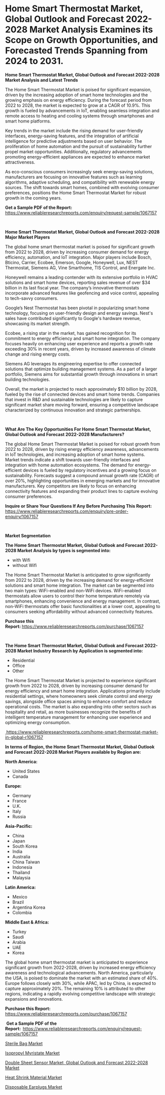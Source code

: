 <p><h1>Home Smart Thermostat Market, Global Outlook and Forecast 2022-2028 Market Analysis Examines its Scope on Growth Opportunities, and Forecasted Trends Spanning from 2024 to 2031.</h1></p><p><strong>Home Smart Thermostat Market, Global Outlook and Forecast 2022-2028 Market Analysis and Latest Trends</strong></p>
<p><p>The Home Smart Thermostat Market is poised for significant expansion, driven by the increasing adoption of smart home technologies and the growing emphasis on energy efficiency. During the forecast period from 2022 to 2028, the market is expected to grow at a CAGR of 10.9%. This growth is fueled by advancements in IoT, enabling seamless integration and remote access to heating and cooling systems through smartphones and smart home platforms.</p><p>Key trends in the market include the rising demand for user-friendly interfaces, energy-saving features, and the integration of artificial intelligence for predictive adjustments based on user behavior. The proliferation of home automation and the pursuit of sustainability further propel market opportunities. Additionally, regulatory advancements promoting energy-efficient appliances are expected to enhance market attractiveness.</p><p>As eco-conscious consumers increasingly seek energy-saving solutions, manufacturers are focusing on innovative features such as learning algorithms, adaptive scheduling, and compatibility with renewable energy sources. The shift towards smart homes, combined with evolving consumer preferences, positions the Home Smart Thermostat Market for robust growth in the coming years.</p></p>
<p><strong>Get a Sample PDF of the Report:&nbsp;</strong> <a href="https://www.reliableresearchreports.com/enquiry/request-sample/1067157">https://www.reliableresearchreports.com/enquiry/request-sample/1067157</a></p>
<p>&nbsp;</p>
<p><strong>Home Smart Thermostat Market, Global Outlook and Forecast 2022-2028 Major Market Players</strong></p>
<p><p>The global home smart thermostat market is poised for significant growth from 2022 to 2028, driven by increasing consumer demand for energy efficiency, automation, and IoT integration. Major players include Bosch, Bticino, Carrier, Ecobee, Emerson, Google, Honeywell, Lux, NEST Thermostat, Siemens AG, Vine Smarthome, TIS Control, and Energate Inc.</p><p>Honeywell remains a leading contender with its extensive portfolio in HVAC solutions and smart home devices, reporting sales revenue of over $34 billion in its last fiscal year. The company’s innovative thermostats incorporate advanced features like geofencing and voice control, appealing to tech-savvy consumers.</p><p>Google’s Nest Thermostat has been pivotal in popularizing smart home technology, focusing on user-friendly design and energy savings. Nest's sales have contributed significantly to Google's hardware revenue, showcasing its market strength.</p><p>Ecobee, a rising star in the market, has gained recognition for its commitment to energy efficiency and smart home integration. The company focuses heavily on enhancing user experience and reports a growth rate exceeding 30% in recent years, driven by increased awareness of climate change and rising energy costs.</p><p>Siemens AG leverages its engineering expertise to offer connected solutions that optimize building management systems. As a part of a larger portfolio, Siemens aims for substantial growth through innovations in smart building technologies.</p><p>Overall, the market is projected to reach approximately $10 billion by 2028, fueled by the rise of connected devices and smart home trends. Companies that invest in R&D and sustainable technologies are likely to capture significant market share moving forward, ensuring a competitive landscape characterized by continuous innovation and strategic partnerships.</p></p>
<p>&nbsp;</p>
<p><strong>What Are The Key Opportunities For Home Smart Thermostat Market, Global Outlook and Forecast 2022-2028 Manufacturers?</strong></p>
<p><p>The global Home Smart Thermostat Market is poised for robust growth from 2022 to 2028, driven by rising energy efficiency awareness, advancements in IoT technologies, and increasing adoption of smart home systems. Market trends indicate a shift towards user-friendly interfaces and integration with home automation ecosystems. The demand for energy-efficient devices is fueled by regulatory incentives and a growing focus on sustainability. Forecasts suggest a compound annual growth rate (CAGR) of over 20%, highlighting opportunities in emerging markets and for innovative manufacturers. Key competitors are likely to focus on enhancing connectivity features and expanding their product lines to capture evolving consumer preferences.</p></p>
<p><strong>Inquire or Share Your Questions If Any Before Purchasing This Report:</strong> <a href="https://www.reliableresearchreports.com/enquiry/pre-order-enquiry/1067157">https://www.reliableresearchreports.com/enquiry/pre-order-enquiry/1067157</a></p>
<p>&nbsp;</p>
<p><strong>Market Segmentation</strong></p>
<p><strong>The Home Smart Thermostat Market, Global Outlook and Forecast 2022-2028 Market Analysis by types is segmented into:</strong></p>
<p><ul><li>with Wifi</li><li>without Wifi</li></ul></p>
<p><p>The Home Smart Thermostat Market is anticipated to grow significantly from 2022 to 2028, driven by the increasing demand for energy-efficient solutions and smart home integration. The market can be segmented into two main types: WiFi-enabled and non-WiFi devices. WiFi-enabled thermostats allow users to control their home temperature remotely via smartphones, enhancing convenience and energy management. In contrast, non-WiFi thermostats offer basic functionalities at a lower cost, appealing to consumers seeking affordability without advanced connectivity features.</p></p>
<p><strong>Purchase this Report:&nbsp;</strong><a href="https://www.reliableresearchreports.com/purchase/1067157">https://www.reliableresearchreports.com/purchase/1067157</a></p>
<p>&nbsp;</p>
<p><strong>The Home Smart Thermostat Market, Global Outlook and Forecast 2022-2028 Market Industry Research by Application is segmented into:</strong></p>
<p><ul><li>Residential</li><li>Office</li><li>Other</li></ul></p>
<p><p>The Home Smart Thermostat Market is projected to experience significant growth from 2022 to 2028, driven by increasing consumer demand for energy efficiency and smart home integration. Applications primarily include residential settings, where homeowners seek climate control and energy savings, alongside office spaces aiming to enhance comfort and reduce operational costs. The market is also expanding into other sectors such as hospitality and retail, as more businesses recognize the benefits of intelligent temperature management for enhancing user experience and optimizing energy consumption.</p></p>
<p><a href="https://www.reliableresearchreports.com/home-smart-thermostat-market-in-global-r1067157">&nbsp;https://www.reliableresearchreports.com/home-smart-thermostat-market-in-global-r1067157</a></p>
<p><strong>In terms of Region, the Home Smart Thermostat Market, Global Outlook and Forecast 2022-2028 Market Players available by Region are:</strong></p>
<p>
    <p> <strong> North America: </strong>
        <ul>
            <li>United States</li>
            <li>Canada</li>
        </ul>
        </p> 
    <p> <strong> Europe: </strong>
        <ul>
            <li>Germany</li>
            <li>France</li>
            <li>U.K.</li>
            <li>Italy</li>
            <li>Russia</li>
        </ul>
        </p> 
    <p> <strong> Asia-Pacific: </strong>
        <ul>
            <li>China</li>
            <li>Japan</li>
            <li>South Korea</li>
            <li>India</li>
            <li>Australia</li>
            <li>China Taiwan</li>
            <li>Indonesia</li>
            <li>Thailand</li>
            <li>Malaysia</li>
        </ul>
        </p> 
    <p> <strong> Latin America: </strong>
        <ul>
            <li>Mexico</li>
            <li>Brazil</li>
            <li>Argentina Korea</li>
            <li>Colombia</li>
        </ul>
        </p> 
    <p> <strong> Middle East & Africa: </strong>
        <ul>
            <li>Turkey</li>
            <li>Saudi</li>
            <li>Arabia</li>
            <li>UAE</li>
            <li>Korea</li>
        </ul>
    </p>
    </p>
<p><p>The global home smart thermostat market is anticipated to experience significant growth from 2022-2028, driven by increased energy efficiency awareness and technological advancements. North America, particularly the USA, is poised to dominate the market with an estimated share of 40%. Europe follows closely with 30%, while APAC, led by China, is expected to capture approximately 20%. The remaining 10% is attributed to other regions, indicating a rapidly evolving competitive landscape with strategic expansions and innovations.</p></p>
<p><strong>Purchase this Report: </strong><a href="https://www.reliableresearchreports.com/purchase/1067157">https://www.reliableresearchreports.com/purchase/1067157</a></p>
<p>&nbsp;<strong>Get a Sample PDF of the Report:&nbsp;&nbsp;</strong><a href="https://www.reliableresearchreports.com/enquiry/request-sample/1067157">https://www.reliableresearchreports.com/enquiry/request-sample/1067157</a></p>
<p><strong></strong></p>
<p><p><a href="https://medium.com/@woods76241/sterile-bag-market-trends-and-market-growth-outlook-2024-2031-10431e14a413">Sterile Bag Market</a></p><p><a href="https://www.linkedin.com/pulse/isopropyl-myristate-market-emerging-trends-future-prospects-otxif?trackingId=wkyGfenGTteYKRdoP2RgkQ%3D%3D">Isopropyl Myristate Market</a></p><p><a href="https://github.com/AshikRahman991/Market-Research-Report-List-1/blob/main/double-sheet-sensor-market-global-outlook-and-forecast-2022-2028-market.md">Double Sheet Sensor Market, Global Outlook and Forecast 2022-2028 Market</a></p><p><a href="https://www.linkedin.com/pulse/mapping-heat-shrink-material-market-trends-challenges-breakthroughs-wwtyf?trackingId=Wx1Rg76qSnKKlar%2FwekiYw%3D%3D">Heat Shrink Material Market</a></p><p><a href="https://medium.com/@woods76241/the-global-disposable-earplugs-market-identifies-drivers-restraints-opportunities-and-trends-21e948f0bba7">Disposable Earplugs Market</a></p></p>